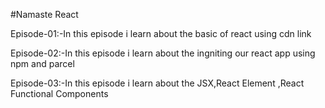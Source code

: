 #Namaste React

Episode-01:-In this episode i learn about the basic of react using cdn link

Episode-02:-In this episode i learn about the ingniting our react app using npm and parcel


Episode-03:-In this episode i learn about the JSX,React Element ,React Functional Components

